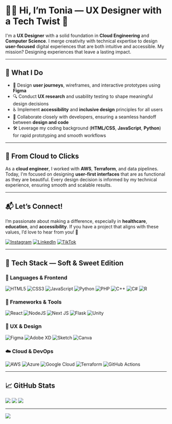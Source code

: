 # 👩‍💻 Hi, I’m Tonia — UX Designer with a Tech Twist 🌟

I'm a **UX Designer** with a solid foundation in **Cloud Engineering** and **Computer Science**. I merge creativity with technical expertise to design **user-focused** digital experiences that are both intuitive and accessible. My mission? Designing experiences that leave a lasting impact.

---

## 🍪 **What I Do**

- 🌟 Design **user journeys**, wireframes, and interactive prototypes using **Figma**  
- 🔍 Conduct **UX research** and usability testing to shape meaningful design decisions  
- ♿ Implement **accessibility** and **inclusive design** principles for all users  
- 🤝 Collaborate closely with developers, ensuring a seamless handoff between **design and code**  
- 🛠️ Leverage my coding background (**HTML/CSS**, **JavaScript**, **Python**) for rapid prototyping and smooth workflows  

---

## 🐾 **From Cloud to Clicks**  
As a **cloud engineer**, I worked with **AWS**, **Terraform**, and data pipelines. Today, I'm focused on designing **user-first interfaces** that are as functional as they are beautiful. Every design decision is informed by my technical experience, ensuring smooth and scalable results.

---

## 📬 **Let’s Connect!**  
I’m passionate about making a difference, especially in **healthcare**, **education**, and **accessibility**. If you have a project that aligns with these values, I’d love to hear from you! 💌

[![Instagram](https://img.shields.io/badge/Instagram-f4f1ed?style=for-the-badge&logo=Instagram&logoColor=black)](https://instagram.com/toniapascarella) [![LinkedIn](https://img.shields.io/badge/LinkedIn-f3efe6?style=for-the-badge&logo=linkedin&logoColor=black)](https://www.linkedin.com/in/antoniettapascarella)  [![TikTok](https://img.shields.io/badge/TikTok-f8f1e7?style=for-the-badge&logo=tiktok&logoColor=black)](https://tiktok.com/@toniapascarella)

---

## 🍯 Tech Stack — Soft & Sweet Edition

### 🍞 Languages & Frontend  
![HTML5](https://img.shields.io/badge/HTML5-faf3ec?style=for-the-badge&logo=html5&logoColor=black) ![CSS3](https://img.shields.io/badge/CSS3-f5f0e8?style=for-the-badge&logo=css3&logoColor=black) ![JavaScript](https://img.shields.io/badge/JavaScript-fdf6ee?style=for-the-badge&logo=javascript&logoColor=black) ![Python](https://img.shields.io/badge/Python-f4f1e9?style=for-the-badge&logo=python&logoColor=black) ![PHP](https://img.shields.io/badge/PHP-f6f2e7?style=for-the-badge&logo=php&logoColor=black) ![C++](https://img.shields.io/badge/C++-fdf7ea?style=for-the-badge&logo=c%2B%2B&logoColor=black) ![C#](https://img.shields.io/badge/C%23-f2eee7?style=for-the-badge&logo=csharp&logoColor=black) ![R](https://img.shields.io/badge/R-faf4ee?style=for-the-badge&logo=r&logoColor=black)

### 🧁 Frameworks & Tools  
![React](https://img.shields.io/badge/React-f6f4ef?style=for-the-badge&logo=react&logoColor=black) ![NodeJS](https://img.shields.io/badge/Node.js-f2efe6?style=for-the-badge&logo=node.js&logoColor=black) ![Next JS](https://img.shields.io/badge/NextJS-fcf7ec?style=for-the-badge&logo=next.js&logoColor=black) ![Flask](https://img.shields.io/badge/Flask-faf5ea?style=for-the-badge&logo=flask&logoColor=black) ![Unity](https://img.shields.io/badge/Unity-f7f2e5?style=for-the-badge&logo=unity&logoColor=black)

### 🎀 UX & Design  
![Figma](https://img.shields.io/badge/Figma-faf5ef?style=for-the-badge&logo=figma&logoColor=black) ![Adobe XD](https://img.shields.io/badge/AdobeXD-fef9f1?style=for-the-badge&logo=adobexd&logoColor=black) ![Sketch](https://img.shields.io/badge/Sketch-f9f1ea?style=for-the-badge&logo=sketch&logoColor=black) ![Canva](https://img.shields.io/badge/Canva-fdf6ef?style=for-the-badge&logo=canva&logoColor=black)

### ☁️ Cloud & DevOps  
![AWS](https://img.shields.io/badge/AWS-fdfaf4?style=for-the-badge&logo=amazonaws&logoColor=black) ![Azure](https://img.shields.io/badge/Azure-f6f0e5?style=for-the-badge&logo=microsoftazure&logoColor=black) ![Google Cloud](https://img.shields.io/badge/GCP-fbf6ec?style=for-the-badge&logo=googlecloud&logoColor=black) ![Terraform](https://img.shields.io/badge/Terraform-f4f1e9?style=for-the-badge&logo=terraform&logoColor=black) ![GitHub Actions](https://img.shields.io/badge/GitHub_Actions-fdf8ee?style=for-the-badge&logo=githubactions&logoColor=black)

---

## 📈 GitHub Stats  
![](https://github-readme-stats.vercel.app/api?username=toniapascarella&theme=graywhite&hide_border=true&include_all_commits=true&count_private=true) ![](https://github-readme-streak-stats.herokuapp.com/?user=toniapascarella&theme=graywhite&hide_border=true) ![](https://github-readme-stats.vercel.app/api/top-langs/?username=toniapascarella&theme=graywhite&layout=compact&hide_border=true)

---

[![](https://visitcount.itsvg.in/api?id=toniapascarella&icon=5&color=9)](https://visitcount.itsvg.in)
